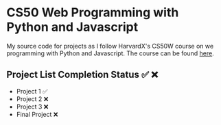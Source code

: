 # CS50 Web Programming with Python and Javascript

My source code for projects as I follow HarvardX's CS50W course on we programming with Python and Javascript. The course can be found [here](https://courses.edx.org/courses/course-v1:HarvardX+CS50W+Web/course/).

## Project List Completion Status :white_check_mark: :x:
* Project 1 :white_check_mark:
* Project 2 :x:
* Project 3 :x:
* Final Project :x: